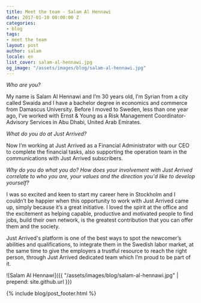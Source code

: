 ```yaml
---
title: Meet the team - Salam Al Hennawi
date: 2017-01-10 00:00:00 Z
categories:
- blog
tags:
- meet the team
layout: post
author: salam
locale: en
list_cover: salam-al-hennawi.jpg
og_image: "/assets/images/blog/salam-al-hennawi.jpg"
---
```


_Who are you?_

My name is Salam Al Hennawi and I’m 30 years old, I’m Syrian from a city called Swaida and I have a bachelor degree in economics and commerce from Damascus University.
Before I moved to Sweden, less than one year ago, I’ve worked with Ernst & Young as a Risk Management Coordinator-Advisory Services in Abu Dhabi, United Arab Emirates.

_What do you do at Just Arrived?_

Now I’m working at Just Arrived as a Financial Administrator with our CEO to complete the financial tasks, also supporting the operation team in the communications with Just Arrived subscribers.

_Why do you do what you do? How does your involvement with Just Arrived correlate to who you are, your values and the direction you'd like to develop yourself?_

I was so excited and keen to start my career here in Stockholm and I couldn’t be happier when this opportunity to work with Just Arrived came up, simply because it’s a great initiative. I loved the spirit at the office and the excitement as helping capable, productive and motivated people to find jobs, build their own network, is the greatest contribution that you can offer them and the society.

Just Arrived's platform is one of the best ways to spot the newcomer’s abilities and qualifications, to integrate them in the Swedish labor market, at the same time to give the employers a trustful resource to reach the right person, through Just Arrived dedicated team which I’m proud to be part of it.

![Salam Al Hennawi]({{ "/assets/images/blog/salam-al-hennawi.jpg" | prepend: site.github.url }})

{% include blog/post_footer.html %}

